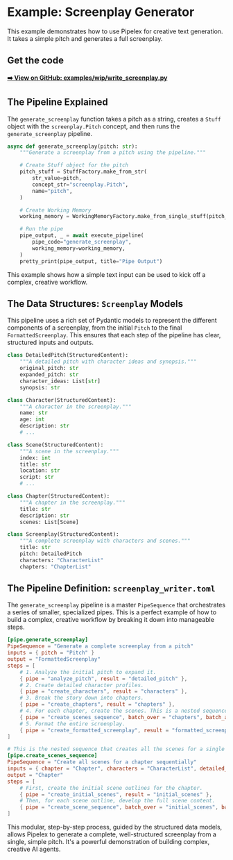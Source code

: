 # Example: Screenplay Generator

This example demonstrates how to use Pipelex for creative text generation. It takes a simple pitch and generates a full screenplay.

## Get the code

[**➡️ View on GitHub: examples/wip/write_screenplay.py**](https://github.com/Pipelex/pipelex-cookbook/blob/main/examples/wip/write_screenplay.py)

## The Pipeline Explained

The `generate_screenplay` function takes a pitch as a string, creates a `Stuff` object with the `screenplay.Pitch` concept, and then runs the `generate_screenplay` pipeline.

```python
async def generate_screenplay(pitch: str):
    """Generate a screenplay from a pitch using the pipeline."""

    # Create Stuff object for the pitch
    pitch_stuff = StuffFactory.make_from_str(
        str_value=pitch,
        concept_str="screenplay.Pitch",
        name="pitch",
    )

    # Create Working Memory
    working_memory = WorkingMemoryFactory.make_from_single_stuff(pitch_stuff)

    # Run the pipe
    pipe_output, _ = await execute_pipeline(
        pipe_code="generate_screenplay",
        working_memory=working_memory,
    )
    pretty_print(pipe_output, title="Pipe Output")
```

This example shows how a simple text input can be used to kick off a complex, creative workflow.

## The Data Structures: `Screenplay` Models

This pipeline uses a rich set of Pydantic models to represent the different components of a screenplay, from the initial `Pitch` to the final `FormattedScreenplay`. This ensures that each step of the pipeline has clear, structured inputs and outputs.

```python
class DetailedPitch(StructuredContent):
    """A detailed pitch with character ideas and synopsis."""
    original_pitch: str
    expanded_pitch: str
    character_ideas: List[str]
    synopsis: str

class Character(StructuredContent):
    """A character in the screenplay."""
    name: str
    age: int
    description: str
    # ...

class Scene(StructuredContent):
    """A scene in the screenplay."""
    index: int
    title: str
    location: str
    script: str
    # ...

class Chapter(StructuredContent):
    """A chapter in the screenplay."""
    title: str
    description: str
    scenes: List[Scene]

class Screenplay(StructuredContent):
    """A complete screenplay with characters and scenes."""
    title: str
    pitch: DetailedPitch
    characters: "CharacterList"
    chapters: "ChapterList"
```

## The Pipeline Definition: `screenplay_writer.toml`

The `generate_screenplay` pipeline is a master `PipeSequence` that orchestrates a series of smaller, specialized pipes. This is a perfect example of how to build a complex, creative workflow by breaking it down into manageable steps.

```toml
[pipe.generate_screenplay]
PipeSequence = "Generate a complete screenplay from a pitch"
inputs = { pitch = "Pitch" }
output = "FormattedScreenplay"
steps = [
    # 1. Analyze the initial pitch to expand it.
    { pipe = "analyze_pitch", result = "detailed_pitch" },
    # 2. Create detailed character profiles.
    { pipe = "create_characters", result = "characters" },
    # 3. Break the story down into chapters.
    { pipe = "create_chapters", result = "chapters" },
    # 4. For each chapter, create the scenes. This is a nested sequence!
    { pipe = "create_scenes_sequence", batch_over = "chapters", batch_as = "chapter", result = "chapters_with_scenes" },
    # 5. Format the entire screenplay.
    { pipe = "create_formatted_screenplay", result = "formatted_screenplay" }
]

# This is the nested sequence that creates all the scenes for a single chapter.
[pipe.create_scenes_sequence]
PipeSequence = "Create all scenes for a chapter sequentially"
inputs = { chapter = "Chapter", characters = "CharacterList", detailed_pitch = "DetailedPitch" }
output = "Chapter"
steps = [
    # First, create the initial scene outlines for the chapter.
    { pipe = "create_initial_scenes", result = "initial_scenes" },
    # Then, for each scene outline, develop the full scene content.
    { pipe = "create_scene_sequence", batch_over = "initial_scenes", batch_as = "scene", result = "developed_scenes" }
]
```

This modular, step-by-step process, guided by the structured data models, allows Pipelex to generate a complete, well-structured screenplay from a single, simple pitch. It's a powerful demonstration of building complex, creative AI agents.
